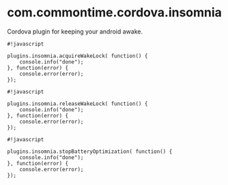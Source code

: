 # com.commontime.cordova.insomnia

Cordova plugin for keeping your android awake.


```
#!javascript

plugins.insomnia.acquireWakeLock( function() {
    console.info("done");
}, function(error) {
    console.error(error);
});
```


```
#!javascript

plugins.insomnia.releaseWakeLock( function() {
    console.info("done");
}, function(error) {
    console.error(error);
});
```


```
#!javascript

plugins.insomnia.stopBatteryOptimization( function() {
    console.info("done");
}, function(error) {
    console.error(error);
});
```